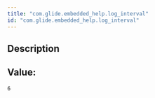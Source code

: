 ```yaml
---
title: "com.glide.embedded_help.log_interval"
id: "com.glide.embedded_help.log_interval"
---
```

## Description



## Value: 
```
6
```